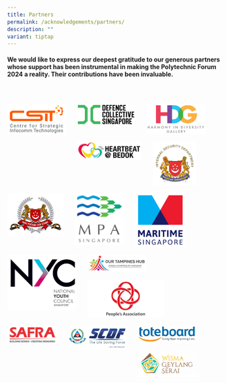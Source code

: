 ```yaml
---
title: Partners
permalink: /acknowledgements/partners/
description: ""
variant: tiptap
---
```

<h4><strong>We would like to express our deepest gratitude to our generous partners whose support has been instrumental in making the Polytechnic Forum 2024 a reality. Their contributions have been invaluable.</strong></h4>
<p>
<br>
</p><a class="isomer-image-wrapper" href="https://www.csit.gov.sg/"><img style="float: left; width: 27%; margin-right: 5%; margin-top: 2%; margin-bottom: 0.5em;" height="auto" width="100%" alt="" src="/images/PF 2024/Acknowledgements/CSIT_Logo.jpg"></a>
<p></p><a class="isomer-image-wrapper" href="https://www.defencecollectivesg.com/"><img style="float: left; width: 27%; margin-right: 5%; margin-top: 2%; margin-bottom: 0.5em;" height="auto" width="100%" alt="" src="/images/PF 2024/Acknowledgements/DCS.jpg"></a>
<p></p>
<p></p><a class="isomer-image-wrapper" href="https://www.harmonyindiversitygallery.gov.sg/"><img style="float: left; width: 27%; margin-right: 5%; margin-top: 2%; margin-bottom: 0.5em;" height="auto" width="100%" alt="" src="/images/PF 2024/Acknowledgements/HDG.jpg"></a>
<p></p>
<p></p><a class="isomer-image-wrapper" href="https://www.pa.gov.sg/our-network/heartbeat-bedok/heartbeatatbedok/"><img style="float: left; width: 30%; margin-right: 5%; margin-top: 2%; margin-bottom: 0.5em;" height="auto" width="100%" alt="" src="/images/PF 2024/Acknowledgements/HeartbeatBedok.jpg"></a>
<p></p>
<p></p><a class="isomer-image-wrapper" href="https://www.mha.gov.sg/isd"><img style="float: left; width: 20%; margin-right: 5%; margin-top: 2%; margin-bottom: 0.5em;" height="auto" width="100%" alt="" src="/images/PF 2024/Acknowledgements/ISD.jpg"></a>
<p></p>
<p></p><a class="isomer-image-wrapper" href="https://www.mindef.gov.sg/"><img style="float: left; width: 26%; margin-right: 5%; margin-top: 2%; margin-bottom: 0.5em;" height="auto" width="100%" alt="" src="/images/PF 2024/Acknowledgements/MOD.jpg"></a>
<p></p>
<p></p><a class="isomer-image-wrapper" href="https://www.mpa.gov.sg/home"><img style="float: left; width: 23%; margin-right: 5%; margin-top: 2%; margin-bottom: 0.5em;" height="auto" width="100%" alt="" src="/images/PF 2024/Acknowledgements/MPA.jpg"></a>
<p></p>
<p></p>
<div class="isomer-image-wrapper">
<img style="float: left; width: 23%; margin-right: 5%; margin-top: 2%; margin-bottom: 0.5em;" height="auto" width="100%" alt="" src="/images/PF 2024/Acknowledgements/MS.jpg">
</div>
<p></p>
<p></p><a class="isomer-image-wrapper" href="https://www.nyc.gov.sg/"><img style="float: left; width: 32%; margin-right: 5%; margin-top: 2%; margin-bottom: 0.5em;" height="auto" width="100%" alt="" src="/images/PF 2024/Acknowledgements/NYC.jpg"></a>
<p></p>
<p></p><a class="isomer-image-wrapper" href="https://www.pa.gov.sg/our-network/our-tampines-hub/our-tampines-hub/"><img style="float: left; width: 27%; margin-right: 5%; margin-top: 2%; margin-bottom: 0.5em;" height="auto" width="100%" alt="" src="/images/PF 2024/Acknowledgements/OTH_Logo.jpg"></a>
<p></p>
<p></p><a class="isomer-image-wrapper" href="https://www.pa.gov.sg/"><img style="float: left; width: 35%; margin-right: 5%; margin-top: 2%; margin-bottom: 0.5em;" height="auto" width="100%" alt="" src="/images/PF 2024/Acknowledgements/PA.png"></a>
<p></p>
<p></p><a class="isomer-image-wrapper" href="https://www.safra.sg/"><img style="float: left; width: 23%; margin-right: 5%; margin-top: 2%; margin-bottom: 0.5em;" height="auto" width="100%" alt="" src="/images/PF 2024/Acknowledgements/SAFRA_logo.jpg"></a>
<p></p>
<p></p><a class="isomer-image-wrapper" href="https://www.scdf.gov.sg/"><img style="float: left; width: 27%; margin-right: 5%; margin-top: 2%; margin-bottom: 0.5em;" height="auto" width="100%" alt="" src="/images/PF 2024/Acknowledgements/SCDF_logo.jpg"></a>
<p></p>
<p></p><a class="isomer-image-wrapper" href="https://www.toteboard.gov.sg/"><img style="float: left; width: 27%; margin-right: 5%; margin-top: 2%; margin-bottom: 0.5em;" height="auto" width="100%" alt="" src="/images/PF 2024/Acknowledgements/Tote_Board.jpg"></a>
<p></p>
<p></p><a class="isomer-image-wrapper" href="https://www.pa.gov.sg/our-network/wisma-geylang-serai/about-us/"><img style="float: left; width: 27%; margin-right: 5%; margin-top: 2%; margin-bottom: 0.5em;" height="auto" width="100%" alt="" src="/images/PF 2024/Acknowledgements/Wisma_Geylang_Serai.jpg"></a>
<p></p>